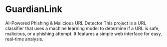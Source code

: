 # GuardianLink
AI-Powered Phishing &amp; Malicious URL Detector This project is a URL classifier that uses a machine learning model to determine if a URL is safe, malicious, or a phishing attempt. It features a simple web interface for easy, real-time analysis.

